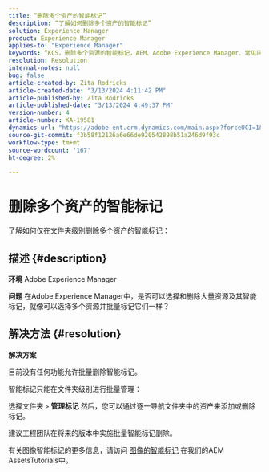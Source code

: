 ```yaml
---
title: “删除多个资产的智能标记”
description: “了解如何删除多个资产的智能标记”
solution: Experience Manager
product: Experience Manager
applies-to: "Experience Manager"
keywords: “KCS，删除多个资源的智能标记，AEM、Adobe Experience Manager、常见问题解答”
resolution: Resolution
internal-notes: null
bug: false
article-created-by: Zita Rodricks
article-created-date: "3/13/2024 4:11:42 PM"
article-published-by: Zita Rodricks
article-published-date: "3/13/2024 4:49:37 PM"
version-number: 4
article-number: KA-19581
dynamics-url: "https://adobe-ent.crm.dynamics.com/main.aspx?forceUCI=1&pagetype=entityrecord&etn=knowledgearticle&id=6bb69f5b-54e1-ee11-904d-6045bd0065b6"
source-git-commit: f3b58f12126a6e66de920542898b51a246d9f93c
workflow-type: tm+mt
source-wordcount: '167'
ht-degree: 2%

---
```


# 删除多个资产的智能标记


了解如何仅在文件夹级别删除多个资产的智能标记：

## 描述 {#description}


<b>环境</b>
Adobe Experience Manager

<b>问题</b>
在Adobe Experience Manager中，是否可以选择和删除大量资源及其智能标记，就像可以选择多个资源并批量标记它们一样？


## 解决方法 {#resolution}


<b>解决方案</b>

目前没有任何功能允许批量删除智能标记。

智能标记只能在文件夹级别进行批量管理：

选择文件夹 `>`  <b>管理标记 </b>然后，您可以通过逐一导航文件夹中的资产来添加或删除标记。

建议工程团队在将来的版本中实施批量智能标记删除。

有关图像智能标记的更多信息，请访问 [图像的智能标记](https://experienceleague.adobe.com/docs/experience-manager-learn/assets/metadata/image-smart-tags.html?lang=zh-Hans) 在我们的AEM AssetsTutorials中。
